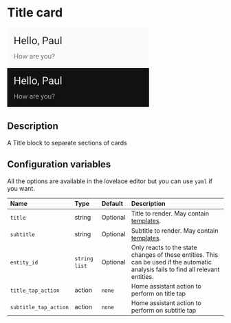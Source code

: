 # Title card

![Title light](../images/title-light.png)
![Title dark](../images/title-dark.png)

## Description

A Title block to separate sections of cards

## Configuration variables

All the options are available in the lovelace editor but you can use `yaml` if you want.

| Name                  | Type            | Default  | Description                                                                                                                         |
| :-------------------- | :-------------- | :------- | :---------------------------------------------------------------------------------------------------------------------------------- |
| `title`               | string          | Optional | Title to render. May contain [templates](https://www.vioneta.com/docs/configuration/templating/).                             |
| `subtitle`            | string          | Optional | Subtitle to render. May contain [templates](https://www.vioneta.com/docs/configuration/templating/).                          |
| `entity_id`           | `string` `list` | Optional | Only reacts to the state changes of these entities. This can be used if the automatic analysis fails to find all relevant entities. |
| `title_tap_action`    | action          | `none`   | Home assistant action to perform on title tap                                                                                       |
| `subtitle_tap_action` | action          | `none`   | Home assistant action to perform on subtitle tap                                                                                    |
